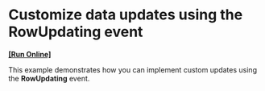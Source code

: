 # Customize data updates using the RowUpdating event
<!-- run online -->
**[[Run Online]](https://codecentral.devexpress.com/e60/)**
<!-- run online end -->


<p>This example demonstrates how you can implement custom updates using the <strong>RowUpdating</strong> event.</p>

<br/>


